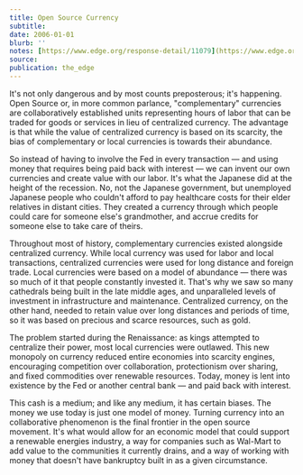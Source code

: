 ```yaml
---
title: Open Source Currency
subtitle: 
date: 2006-01-01
blurb: ''
notes: [https://www.edge.org/response-detail/11079](https://www.edge.org/response-detail/11079 https://www.edge.org/response-detail/11079)
source: 
publication: the_edge
---
```


It's not only dangerous and by most counts preposterous; it's happening. Open Source or, in more common parlance, "complementary" currencies are collaboratively established units representing hours of labor that can be traded for goods or services in lieu of centralized currency. The advantage is that while the value of centralized currency is based on its scarcity, the bias of complementary or local currencies is towards their abundance.

So instead of having to involve the Fed in every transaction — and using money that requires being paid back with interest — we can invent our own currencies and create value with our labor. It's what the Japanese did at the height of the recession. No, not the Japanese government, but unemployed Japanese people who couldn't afford to pay healthcare costs for their elder relatives in distant cities. They created a currency through which people could care for someone else's grandmother, and accrue credits for someone else to take care of theirs.

Throughout most of history, complementary currencies existed alongside centralized currency. While local currency was used for labor and local transactions, centralized currencies were used for long distance and foreign trade. Local currencies were based on a model of abundance — there was so much of it that people constantly invested it. That's why we saw so many cathedrals being built in the late middle ages, and unparalleled levels of investment in infrastructure and maintenance. Centralized currency, on the other hand, needed to retain value over long distances and periods of time, so it was based on precious and scarce resources, such as gold.

The problem started during the Renaissance: as kings attempted to centralize their power, most local currencies were outlawed. This new monopoly on currency reduced entire economies into scarcity engines, encouraging competition over collaboration, protectionism over sharing, and fixed commodities over renewable resources. Today, money is lent into existence by the Fed or another central bank — and paid back with interest.

This cash is a medium; and like any medium, it has certain biases. The money we use today is just one model of money. Turning currency into an collaborative phenomenon is the final frontier in the open source movement. It's what would allow for an economic model that could support a renewable energies industry, a way for companies such as Wal-Mart to add value to the communities it currently drains, and a way of working with money that doesn't have bankruptcy built in as a given circumstance.
